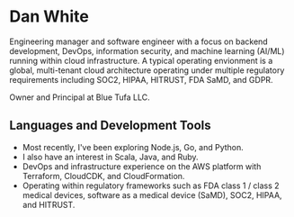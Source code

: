 # Dan White
Engineering manager and software engineer with a focus on backend development, DevOps, information security, and machine learning (AI/ML) running within cloud infrastructure.  A typical operating envionment is a global, multi-tenant cloud architecture operating under multiple regulatory requirements including SOC2, HIPAA, HITRUST, FDA SaMD, and GDPR.

Owner and Principal at Blue Tufa LLC.  

## Languages and Development Tools
- Most recently, I've been exploring Node.js, Go, and Python.
- I also have an interest in Scala, Java, and Ruby.
- DevOps and infrastructure experience on the AWS platform with Terraform, CloudCDK, and CloudFormation.
- Operating within regulatory frameworks such as FDA class 1 / class 2 medical devices, software as a medical device (SaMD), SOC2, HIPAA, and HITRUST.
<!--
**BlueTufa/bluetufa** is a ✨ _special_ ✨ repository because its `README.md` (this file) appears on your GitHub profile.

Here are some ideas to get you started:

- 🔭 I’m currently working on ...
- 🌱 I’m currently learning ...
- 👯 I’m looking to collaborate on ...
- 🤔 I’m looking for help with ...
- 💬 Ask me about ...
- 📫 How to reach me: ...
- 😄 Pronouns: ...
- ⚡ Fun fact: ...
-->
